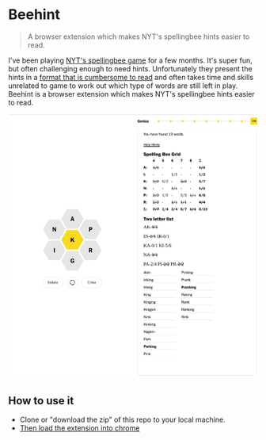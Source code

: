 # Beehint 

> A browser extension which makes NYT's spellingbee hints easier to read. 

I've been playing [NYT's spellingbee game](https://www.nytimes.com/puzzles/spelling-bee) for a few months. It's super fun, but often challenging enough to need hints. Unfortunately they present the hints in a [format that is cumbersome to read](https://www.nytimes.com/2022/11/25/crosswords/spelling-bee-forum.html) and often takes time and skills unrelated to game to work out which type of words are still left in play. Beehint is a browser extension which makes NYT's spellingbee hints easier to read. 

![screenshot](./screenshot.png)

## How to use it

* Clone or "download the zip" of this repo to your local machine.
* [Then load the extension into chrome](https://www.instructables.com/How-to-Load-Unpacked-Extension-in-Chrome-Easy/)
